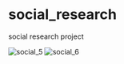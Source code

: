 # social_research
social research project

![social_5](https://github.com/fff4k8/social_research/assets/25677966/86c8d50c-e8f0-4ed4-ac4f-618630a8d1fd)
![social_6](https://github.com/fff4k8/social_research/assets/25677966/1e81eafa-32e2-48cd-a215-b2273dff2535)
